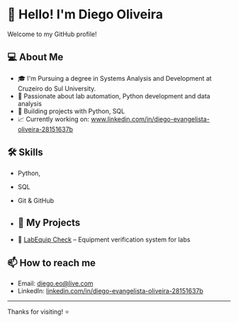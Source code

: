 # 👋 Hello! I'm Diego Oliveira

Welcome to my GitHub profile!

## 💻 About Me

- 🎓 I'm Pursuing a degree in Systems Analysis and Development at Cruzeiro do Sul University.
- 🧪 Passionate about lab automation, Python development and data analysis
- 🚀 Building projects with Python, SQL
- 📈 Currently working on: www.linkedin.com/in/diego-evangelista-oliveira-28151637b

## 🛠️ Skills

- Python,
- SQL
- Git & GitHub

- ## 📂 My Projects

- 🔬 [LabEquip Check](https://github.com/seu-usuario/labequip-check) – Equipment verification system for labs

## 📫 How to reach me

- Email: [diego.eo@live.com](mailto:diego.eo@live.com)
- LinkedIn: [linkedin.com/in/diego-evangelista-oliveira-28151637b](www.linkedin.com/in/diego-evangelista-oliveira-28151637b)

---

Thanks for visiting! ⭐️
